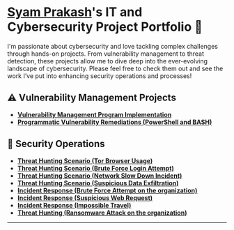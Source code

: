 # <a href="https://www.linkedin.com/in/syam-prakash-maddineni"/>Syam Prakash</a>'s IT and Cybersecurity Project Portfolio 🔐

I'm passionate about cybersecurity and love tackling complex challenges through hands-on projects. From vulnerability management to threat detection, these projects allow me to dive deep into the ever-evolving landscape of cybersecurity. Please feel free to check them out and see the work I’ve put into enhancing security operations and processes!


## ⚠️ Vulnerability Management Projects

- **[Vulnerability Management Program Implementation](https://github.com/CyberSyam007/Vulnerability-management-program)**
- **[Programmatic Vulnerability Remediations (PowerShell and BASH)](https://github.com/CyberSyam007/Programatic-vulnerability-management-powershell-and-bash-)**

## 🚨 Security Operations

- **[Threat Hunting Scenario (Tor Browser Usage)](https://github.com/CyberSyam007/Threat-hunting-scenario-tor)**
- **[Threat Hunting Scenario (Brute Force Login Attempt)](https://github.com/CyberSyam007/Brute-Force-Attempt/tree/main)**
- **[Threat Hunting Scenario (Network Slow Down Incident)](https://github.com/CyberSyam007/Sudden-Network-Slowdown-Incident/blob/main/README.md)**
- **[Threat Hunting Scenario (Suspicious Data Exfiltration)](https://github.com/CyberSyam007/Data-Exfiltration)**
- **[Incident Response (Brute Force Attempt on the organization)](https://github.com/CyberSyam007/Brute-Force-Attempt-on-Organization/tree/main)**
- **[Incident Response (Suspicious Web Request)](https://github.com/CyberSyam007/Suspicious-Web-Request/tree/main)**
- **[Incident Response (Impossible Travel)](https://github.com/CyberSyam007/Impossible-travel-alert)**
- **[Threat Hunting (Ransomware Attack on the organization)](https://github.com/CyberSyam007/Ransomware-Attack/tree/main)**

<hr/>




[linkedin]: https://linkedin.com/in/___________

<!--
<img width="35" alt="image" src="https://github.com/user-attachments/assets/2f41c7cd-5ea8-4475-b451-a37161b6c3fb"> 
<img width="35" alt="image" src="https://github.com/user-attachments/assets/77649969-9910-4994-8b96-74a116cfb2a8">
-->
